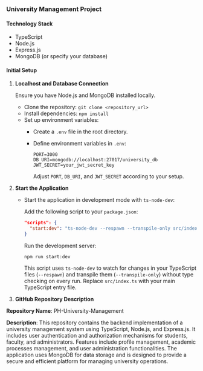 ### University Management Project

#### Technology Stack

- TypeScript
- Node.js
- Express.js
- MongoDB (or specify your database)

#### Initial Setup

1. **Localhost and Database Connection**

   Ensure you have Node.js and MongoDB installed locally.

   - Clone the repository: `git clone <repository_url>`
   - Install dependencies: `npm install`
   - Set up environment variables:
     - Create a `.env` file in the root directory.
     - Define environment variables in `.env`:

       ```
       PORT=3000
       DB_URI=mongodb://localhost:27017/university_db
       JWT_SECRET=your_jwt_secret_key
       ```

       Adjust `PORT`, `DB_URI`, and `JWT_SECRET` according to your setup.

2. **Start the Application**

   - Start the application in development mode with `ts-node-dev`:

     Add the following script to your `package.json`:

     ```json
     "scripts": {
       "start:dev": "ts-node-dev --respawn --transpile-only src/index.ts"
     }
     ```

     Run the development server:

     ```
     npm run start:dev
     ```

     This script uses `ts-node-dev` to watch for changes in your TypeScript files (`--respawn`) and transpile them (`--transpile-only`) without type checking on every run. Replace `src/index.ts` with your main TypeScript entry file.

3. **GitHub Repository Description**

**Repository Name**: PH-University-Management

**Description**:
This repository contains the backend implementation of a university management system using TypeScript, Node.js, and Express.js. It includes user authentication and authorization mechanisms for students, faculty, and administrators. Features include profile management, academic processes management, and user administration functionalities. The application uses MongoDB for data storage and is designed to provide a secure and efficient platform for managing university operations.

